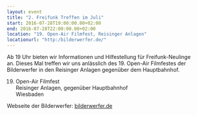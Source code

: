 ```yaml
---
layout: event
title: "2. Freifunk Treffen im Juli"
start: 2016-07-28T19:00:00.00+02:00
end: 2016-07-28T22:00:00.00+02:00
location: "19. Open-Air Filmfest, Reisinger Anlagen"
locationurl: "http:/bilderwerfer.de/"
---
```


Ab 19 Uhr bieten wir Informationen und Hilfestellung für Freifunk-Neulinge an.
Dieses Mal treffen wir uns anlässlich des 19. Open-Air Filmfestes der Bilderwerfer in den Reisinger Anlagen gegenüber dem Hauptbahnhof.


19. Open-Air Filmfest<br>
Reisinger Anlagen, gegenüber Hauptbahnhof<br>
Wiesbaden

Webseite der Bilderwerfer: <a href="http://bilderwerfer.de">bilderwerfer.de</a>
